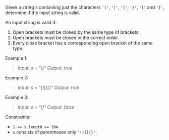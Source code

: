 Given a string s containing just the characters `'('`, `')'`, `'{'`, `'}'`, `'['` and `']'`, determine if the input string is valid.

An input string is valid if:

1. Open brackets must be closed by the same type of brackets.
2. Open brackets must be closed in the correct order.
3. Every close bracket has a corresponding open bracket of the same type.

Example 1:

> _Input: s = "()"_ 
> _Output: true_

Example 2:

> _Input: s = "()[]{}"_
> _Output: true_

Example 3:

> _Input: s = "(]"_
> _Output: false_

Constraints:

- `1 <= s.length <= 104`
- `s` consists of parentheses only `'()[]{}'`.
